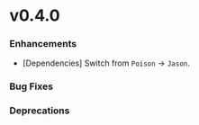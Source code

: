# v0.4.0

### Enhancements

  * [Dependencies] Switch from `Poison` -> `Jason`.

### Bug Fixes

### Deprecations
